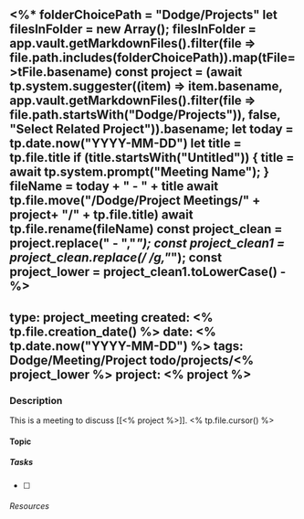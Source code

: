 
<%*
folderChoicePath = "Dodge/Projects"
let filesInFolder = new Array();
filesInFolder =  app.vault.getMarkdownFiles().filter(file => file.path.includes(folderChoicePath)).map(tFile=>tFile.basename)
const project = (await tp.system.suggester((item) => item.basename, app.vault.getMarkdownFiles().filter(file => file.path.startsWith("Dodge/Projects")), false, "Select Related Project")).basename;
let today = tp.date.now("YYYY-MM-DD")
let title = tp.file.title
if (title.startsWith("Untitled")) {
title = await tp.system.prompt("Meeting Name");
}
fileName = today + " - " + title
await tp.file.move("/Dodge/Project Meetings/" + project+  "/" + tp.file.title)
await tp.file.rename(fileName)
const project_clean = project.replace(" - ","_");
const project_clean1 = project_clean.replace(/ /g,"_");
const project_lower = project_clean1.toLowerCase()
-%>
---
type: project_meeting
created: <% tp.file.creation_date() %>
date: <% tp.date.now("YYYY-MM-DD") %>
tags: Dodge/Meeting/Project
      todo/projects/<% project_lower %>
project: <% project %>
---

### Description
This is a meeting to discuss [[<% project %>]].
<% tp.file.cursor() %>

#### Topic

##### Tasks
- [ ] 

###### Resources
